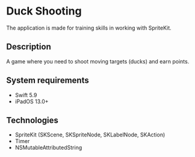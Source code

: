# Duck Shooting
The application is made for training skills in working with SpriteKit.
## Description
A game where you need to shoot moving targets (ducks) and earn points.
## System requirements
* Swift 5.9
* iPadOS 13.0+
## Technologies
* SpriteKit (SKScene, SKSpriteNode, SKLabelNode, SKAction)
* Timer
* NSMutableAttributedString
